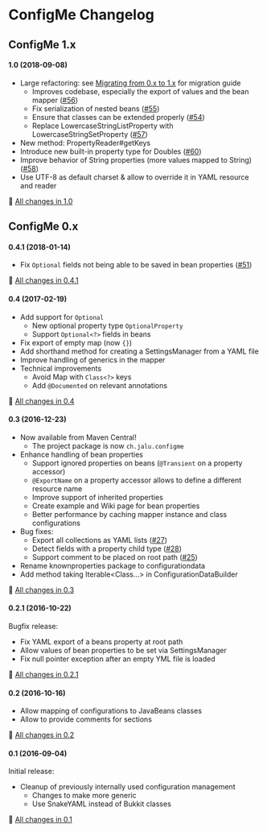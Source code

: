 # ConfigMe Changelog

## ConfigMe 1.x
#### 1.0 (2018-09-08)
- Large refactoring: see [Migrating from 0.x to 1.x](https://github.com/AuthMe/ConfigMe/wiki/Migrating-from-0.x-to-1.x) for migration guide
  - Improves codebase, especially the export of values and the bean mapper ([#56](https://github.com/AuthMe/ConfigMe/issues/56))
  - Fix serialization of nested beans ([#55](https://github.com/AuthMe/ConfigMe/issues/55))
  - Ensure that classes can be extended properly ([#54](https://github.com/AuthMe/ConfigMe/issues/54))
  - Replace LowercaseStringListProperty with LowercaseStringSetProperty ([#57](https://github.com/AuthMe/ConfigMe/issues/57))
- New method: PropertyReader#getKeys
- Introduce new built-in property type for Doubles ([#60](https://github.com/AuthMe/ConfigMe/issues/60))
- Improve behavior of String properties (more values mapped to String) ([#58](https://github.com/AuthMe/ConfigMe/issues/58))
- Use UTF-8 as default charset & allow to override it in YAML resource and reader

:blue_book: [All changes in 1.0](https://github.com/AuthMe/ConfigMe/milestone/8?closed=1)

## ConfigMe 0.x
#### 0.4.1 (2018-01-14)
- Fix `Optional` fields not being able to be saved in bean properties ([#51](https://github.com/AuthMe/ConfigMe/issues/51))

:blue_book: [All changes in 0.4.1](https://github.com/AuthMe/ConfigMe/milestone/7?closed=1)

#### 0.4 (2017-02-19)
- Add support for `Optional`
  - New optional property type `OptionalProperty`
  - Support `Optional<?>` fields in beans
- Fix export of empty map (now `{}`)
- Add shorthand method for creating a SettingsManager from a YAML file
- Improve handling of generics in the mapper
- Technical improvements
  - Avoid Map with `Class<?>` keys
  - Add `@Documented` on relevant annotations

:blue_book: [All changes in 0.4](https://github.com/AuthMe/ConfigMe/milestone/4?closed=1)

#### 0.3 (2016-12-23)
- Now available from Maven Central!
  - The project package is now `ch.jalu.configme`
- Enhance handling of bean properties
  - Support ignored properties on beans (`@Transient` on a property accessor)
  - `@ExportName` on a property accessor allows to define a different resource name
  - Improve support of inherited properties
  - Create example and Wiki page for bean properties
  - Better performance by caching mapper instance and class configurations
- Bug fixes:
  - Export all collections as YAML lists ([#27](https://github.com/AuthMe/ConfigMe/issues/27))
  - Detect fields with a property child type ([#28](https://github.com/AuthMe/ConfigMe/issues/28))
  - Support comment to be placed on root path ([#25](https://github.com/AuthMe/ConfigMe/issues/25))
- Rename knownproperties package to configurationdata
- Add method taking Iterable&lt;Class...> in ConfigurationDataBuilder

:blue_book: [All changes in 0.3](https://github.com/AuthMe/ConfigMe/milestone/3?closed=1)

#### 0.2.1 (2016-10-22)
Bugfix release:
- Fix YAML export of a beans property at root path
- Allow values of bean properties to be set via SettingsManager
- Fix null pointer exception after an empty YML file is loaded

:blue_book: [All changes in 0.2.1](https://github.com/AuthMe/ConfigMe/milestone/5?closed=1)


#### 0.2 (2016-10-16)
- Allow mapping of configurations to JavaBeans classes
- Allow to provide comments for sections

:blue_book: [All changes in 0.2](https://github.com/AuthMe/ConfigMe/milestone/2?closed=1)


#### 0.1 (2016-09-04)
Initial release:
- Cleanup of previously internally used configuration management
  - Changes to make more generic
  - Use SnakeYAML instead of Bukkit classes

:blue_book: [All changes in 0.1](https://github.com/AuthMe/ConfigMe/milestone/1?closed=1)
